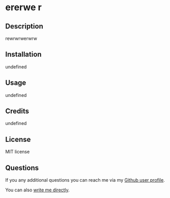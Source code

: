 # ererwe r 

## Description
rewrwrwerwrw

## Installation
undefined

## Usage
undefined

## Credits
undefined

## License
MIT license

## Questions

If you any additional questions you can reach me via my [Github user profile](https://www.github.com/rwerrw).

You can also [write me directly](mailto:rwrerw).
